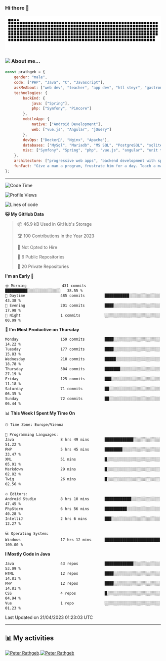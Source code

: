 ### Hi there 👋

<div align="center">
  <img  src="https://github.com/1999AZZAR/1999AZZAR/blob/main/resources/img/grid-snake.svg"
       alt="snake" />
</div>

### <img src="https://media.giphy.com/media/VgCDAzcKvsR6OM0uWg/giphy.gif" width="50"> About me...  

```javascript
const prathgeb = {
    gender: "male",
    code: ["PHP", "Java", "C", "Javascript"],
    askMeAbout: ["web dev", "teacher", "app dev", "htl steyr", "gastronaut"],
    technologies: {
        backEnd: {
            java: ["Spring"],
            php: ["Symfony", "Pimcore"]
        },
        mobileApp: {
            native: ["Android Development"],
            web: ["vue.js", "Angular", "jQuery"]
        },
        devOps: ["Docker🐳", "Nginx", "Apache"],
        databases: ["MySql", "Mariadb", "MS SQL", "PostgreSQL", "sqlite"],
        misc: ["Symfony", "Spring", "php", "vue.js", "angular", "unit testing", "ci/cd using github actions"]
    },
    architecture: ["progressive web apps", "backend development with spring", "backend development with symfony"],
    funFact: "Give a man a program, frustrate him for a day. Teach a man to program, frustrate him for a lifetime."
};
```

---
<!--START_SECTION:waka-->
![Code Time](http://img.shields.io/badge/Code%20Time-190%20hrs%2031%20mins-blue)

![Profile Views](http://img.shields.io/badge/Profile%20Views-0-blue)

![Lines of code](https://img.shields.io/badge/From%20Hello%20World%20I%27ve%20Written-2.5%20million%20lines%20of%20code-blue)

**🐱 My GitHub Data** 

> 📦 46.9 kB Used in GitHub's Storage 
 > 
> 🏆 100 Contributions in the Year 2023
 > 
> 🚫 Not Opted to Hire
 > 
> 📜 6 Public Repositories 
 > 
> 🔑 20 Private Repositories 
 > 
**I'm an Early 🐤** 

```text
🌞 Morning                431 commits         ██████████░░░░░░░░░░░░░░░   38.55 % 
🌆 Daytime                485 commits         ███████████░░░░░░░░░░░░░░   43.38 % 
🌃 Evening                201 commits         ████░░░░░░░░░░░░░░░░░░░░░   17.98 % 
🌙 Night                  1 commits           ░░░░░░░░░░░░░░░░░░░░░░░░░   00.09 % 
```
📅 **I'm Most Productive on Thursday** 

```text
Monday                   159 commits         ████░░░░░░░░░░░░░░░░░░░░░   14.22 % 
Tuesday                  177 commits         ████░░░░░░░░░░░░░░░░░░░░░   15.83 % 
Wednesday                210 commits         █████░░░░░░░░░░░░░░░░░░░░   18.78 % 
Thursday                 304 commits         ███████░░░░░░░░░░░░░░░░░░   27.19 % 
Friday                   125 commits         ███░░░░░░░░░░░░░░░░░░░░░░   11.18 % 
Saturday                 71 commits          ██░░░░░░░░░░░░░░░░░░░░░░░   06.35 % 
Sunday                   72 commits          ██░░░░░░░░░░░░░░░░░░░░░░░   06.44 % 
```


📊 **This Week I Spent My Time On** 

```text
🕑︎ Time Zone: Europe/Vienna

💬 Programming Languages: 
Java                     8 hrs 49 mins       █████████████░░░░░░░░░░░░   51.22 % 
PHP                      5 hrs 45 mins       ████████░░░░░░░░░░░░░░░░░   33.47 % 
XML                      51 mins             █░░░░░░░░░░░░░░░░░░░░░░░░   05.01 % 
Markdown                 29 mins             █░░░░░░░░░░░░░░░░░░░░░░░░   02.82 % 
Twig                     26 mins             █░░░░░░░░░░░░░░░░░░░░░░░░   02.56 % 

🔥 Editors: 
Android Studio           8 hrs 10 mins       ████████████░░░░░░░░░░░░░   47.45 % 
PhpStorm                 6 hrs 56 mins       ██████████░░░░░░░░░░░░░░░   40.28 % 
IntelliJ                 2 hrs 6 mins        ███░░░░░░░░░░░░░░░░░░░░░░   12.27 % 

💻 Operating System: 
Windows                  17 hrs 12 mins      █████████████████████████   100.00 % 
```

**I Mostly Code in Java** 

```text
Java                     43 repos            █████████████░░░░░░░░░░░░   53.09 % 
HTML                     12 repos            ████░░░░░░░░░░░░░░░░░░░░░   14.81 % 
PHP                      12 repos            ████░░░░░░░░░░░░░░░░░░░░░   14.81 % 
CSS                      4 repos             █░░░░░░░░░░░░░░░░░░░░░░░░   04.94 % 
Vue                      1 repo              ░░░░░░░░░░░░░░░░░░░░░░░░░   01.23 % 
```




 Last Updated on 21/04/2023 01:23:03 UTC
<!--END_SECTION:waka-->

---
  ## 📊 My activities
  <a href="https://github.com/prathgeb">
    <img width=450 height=170 align="center" alt="Peter Rathgeb" src="https://github-readme-stats.vercel.app/api?username=prathgeb&include_all_commits=true&count_private=true&theme=midnight-purple&show_icons=true&bg_color=0D1117&hide_border=true" />
  </a>
  <a href="https://github.com/prathgeb">
    <img align="center" alt="Peter Rathgeb" src="https://github-readme-stats.vercel.app/api/top-langs/?username=prathgeb&include_all_commits=true&count_private=true&theme=midnight-purple&show_icons=true&layout=compact&bg_color=0D1117&hide_border=true" />
  </a>

